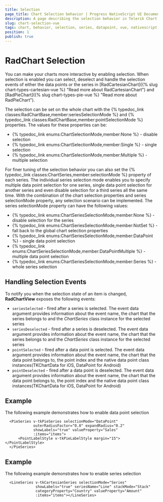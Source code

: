 ```yaml
---
title: Selection
page_title: Chart Selection behavior | Progress NativeScript UI Documentation
description: A page describing the selection behavior in Telerik Chart for NativeScript
slug: chart-selection-vue
tags: chart, behavior, selection, series, datapoint, vue, nativescript, professional, ui
position: 1
publish: true
---
```


# RadChart Selection

You can make your charts more interactive by enabling selection.
When selection is enabled you can select, deselect and handle the selection events of either the data points or the series in [RadCartesianChart]({% slug chart-types-cartesian-vue %} "Read more about RadCartesianChart") and
[RadPieChart]({% slug chart-types-pie-vue %} "Read more about RadPieChart").

The selection can be set on the whole chart with the {% typedoc_link classes:RadChartBase,member:seriesSelectionMode %} and {% typedoc_link classes:RadChartBase,member:pointSelectionMode %} properties. The values for these properties can be:
* {% typedoc_link enums:ChartSelectionMode,member:None %} - disable selection
* {% typedoc_link enums:ChartSelectionMode,member:Single %} - single selection
* {% typedoc_link enums:ChartSelectionMode,member:Multiple %} - multiple selection

For finer tuning of the selection behavior you can also set the {% typedoc_link classes:ChartSeries,member:selectionMode %} property of each series. The individual series selection mode enables you to specify multiple data point selection for one series, single data point selection for another series and even disable selection for a third series all the same time. With the combination of the chart selection properties and series selectionMode property, any selection scenario can be implemented. The series selectionMode property can have the following values:
* {% typedoc_link enums:ChartSeriesSelectionMode,member:None %} - disable selection for the series
* {% typedoc_link enums:ChartSeriesSelectionMode,member:NotSet %} - fall back to the global chart selection properties
* {% typedoc_link enums:ChartSeriesSelectionMode,member:DataPoint %} -  single data point selection
* {% typedoc_link enums:ChartSeriesSelectionMode,member:DataPointMultiple %} - multiple data point selection
* {% typedoc_link enums:ChartSeriesSelectionMode,member:Series %} - whole series selection

## Handling Selection Events

To notify you when the selection state of an item is changed, **RadChartView** exposes the following events:
- `seriesSelected` - fired after a series is selected.
The event data argument provides information about the event name, the chart that the series belongs to and the *ChartSeries* class instance for the selected series
- `seriesDeselected` - fired after a series is deselected.
The event data argument provides information about the event name, the chart that the series belongs to and the *ChartSeries* class instance for the selected series
- `pointSelected` - fired after a data point is selected.
The event data argument provides information about the event name, the chart that the data point belongs to, the point index and the native data point class instances(TKChartData for iOS, DataPoint for Android)
- `pointDeselected` - fired after a data point is deselected.
The event data argument provides information about the event name, the chart that the data point belongs to, the point index and the native data point class instances(TKChartData for iOS, DataPoint for Android)

## Example
The following example demonstrates how to enable data point selection

```
  <PieSeries v-tkPieSeries selectionMode="DataPoint"
             outerRadiusFactor="0.8" expandRadius="0.2"
             showLabels="true" valueProperty="Sales"
             :items="items">
      <PointLabelStyle v-tkPieLabelStyle margin="15"></PointLabelStyle>
  </PieSeries>
```

## Example
The following example demonstrates how to enable series selection

```
  <LineSeries v-tkCartesianSeries selectionMode="Series"
              showLabels="true" seriesName="Line" stackMode="Stack"
              categoryProperty="Country" valueProperty="Amount"
              :items="items"></LineSeries>
```
